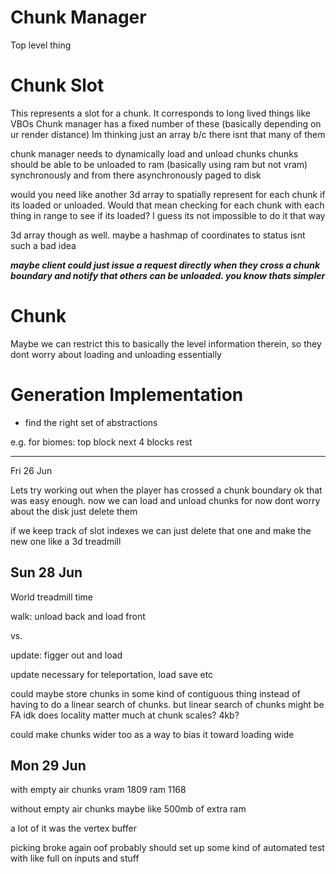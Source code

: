 # Chunk Manager
Top level thing

# Chunk Slot
This represents a slot for a chunk. It corresponds to long lived things like VBOs
Chunk manager has a fixed number of these (basically depending on ur render distance)
Im thinking just an array b/c there isnt that many of them

chunk manager needs to dynamically load and unload chunks
chunks should be able to be unloaded to ram (basically using ram but not vram) synchronously
and from there asynchronously paged to disk

would you need like another 3d array to spatially represent for each chunk if its loaded or unloaded. Would that mean checking for each chunk with each thing in range to see if its loaded? I guess its not impossible to do it that way

3d array though as well. maybe a hashmap of coordinates to status isnt such a bad idea

***maybe client could just issue a request directly when they cross a chunk boundary and notify that others can be unloaded. you know thats simpler***

# Chunk
Maybe we can restrict this to basically the level information therein, so they dont worry about loading and unloading essentially




# Generation Implementation
- find the right set of abstractions


e.g. for biomes:
top block
next 4 blocks
rest

------
Fri 26 Jun

Lets try working out when the player has crossed a chunk boundary
ok that was easy enough. now we can load and unload chunks
for now dont worry about the disk just delete them

if we keep track of slot indexes we can just delete that one and make the new one like a 3d treadmill

Sun 28 Jun
----------

World treadmill time

walk: unload back and load front

vs.

update: figger out and load

update necessary for teleportation, load save etc


could maybe store chunks in some kind of contiguous thing instead of having to do a linear search of chunks. but linear search of chunks might be FA idk
does locality matter much at chunk scales? 4kb?

could make chunks wider too as a way to bias it toward loading wide


Mon 29 Jun
----------
with empty air chunks
vram 1809
ram  1168

without empty air chunks
maybe like 500mb of extra ram

a lot of it was the vertex buffer

picking broke again oof
probably should set up some kind of automated test with like full on inputs and stuff